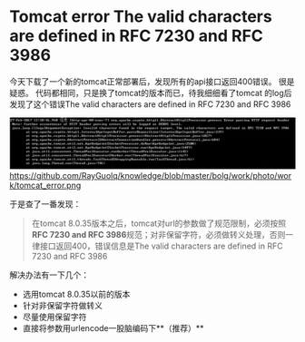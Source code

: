 # Tomcat error The valid characters are defined in RFC 7230 and RFC 3986

今天下载了一个新的tomcat正常部署后，发现所有的api接口返回400错误。
很是疑惑。
代码都相同，只是换了tomcat的版本而已，待我细细看了tomcat 的log后发现了这个错误The valid characters are defined in RFC 7230 and RFC 3986

![tomcat_error](photo/work/tomcat_error.png)
https://github.com/RayGuolq/knowledge/blob/master/bolg/work/photo/work/tomcat_error.png

于是查了一番发现：
> 在tomcat 8.0.35版本之后，tomcat对url的参数做了规范限制，必须按照**RFC 7230 and RFC 3986**规范；对非保留字符，必须做转义处理，否则一律接口返回400，错误信息是The valid characters are defined in RFC 7230 and RFC 3986

解决办法有一下几个：
- 选用tomcat 8.0.35以前的版本
- 针对非保留字符做转义
- 尽量使用保留字符
- 直接将参数用urlencode一股脑编码下**（推荐）**



